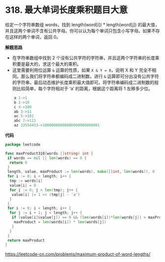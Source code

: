 # 318. 最大单词长度乘积**题目大意**  

给定一个字符串数组 words，找到 length(word[i]) * length(word[j]) 的最大值，并且这两个单词不含有公共字母。你可以认为每个单词只包含小写字母。如果不存在这样的两个单词，返回 0。

**解题思路** 

- 在字符串数组中找到 2 个没有公共字符的字符串，并且这两个字符串的长度乘积要是最大的，求这个最大的乘积。
- 这里需要利用位运算 `&` 运算的性质，如果 `X & Y = 0`，说明 X 和 Y 完全不相同。那么我们将字符串都编码成二进制数，进行 `&` 运算即可分出没有公共字符的字符串，最后动态维护长度乘积最大值即可。将字符串编码成二进制数的规则比较简单，每个字符相对于 ‘a’ 的距离，根据这个距离将 1 左移多少位。

```c
    a 1->1  
    b 2->10  
    c 4->100  
    ab 3->11  
    ac 5->101  
    abc 7->111  
    az 33554433->10000000000000000000000001  
```

**代码**  

```go
package leetcode

func maxProduct318(words []string) int {
 if words == nil || len(words) == 0 {
  return 0
 }
 length, value, maxProduct := len(words), make([]int, len(words)), 0
 for i := 0; i < length; i++ {
  tmp := words[i]
  value[i] = 0
  for j := 0; j < len(tmp); j++ {
   value[i] |= 1 << (tmp[j] - 'a')
  }
 }
 for i := 0; i < length; i++ {
  for j := i + 1; j < length; j++ {
   if (value[i]&value[j]) == 0 && (len(words[i])*len(words[j]) > maxProduct) {
    maxProduct = len(words[i]) * len(words[j])
   }
  }
 }
 return maxProduct
}
```

https://leetcode-cn.com/problems/maximum-product-of-word-lengths/